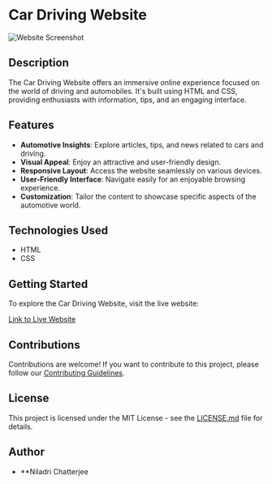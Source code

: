 # Car Driving Website

![Website Screenshot](https://github.com/niladri-1/Car-Driving-website/blob/main/images/Demo.png)

## Description

The Car Driving Website offers an immersive online experience focused on the world of driving and automobiles. It's built using HTML and CSS, providing enthusiasts with information, tips, and an engaging interface.

## Features

- **Automotive Insights**: Explore articles, tips, and news related to cars and driving.
- **Visual Appeal**: Enjoy an attractive and user-friendly design.
- **Responsive Layout**: Access the website seamlessly on various devices.
- **User-Friendly Interface**: Navigate easily for an enjoyable browsing experience.
- **Customization**: Tailor the content to showcase specific aspects of the automotive world.

## Technologies Used

- HTML
- CSS

## Getting Started

To explore the Car Driving Website, visit the live website:

[Link to Live Website](https://car-driving-website.netlify.app/)

## Contributions

Contributions are welcome! If you want to contribute to this project, please follow our [Contributing Guidelines](CONTRIBUTING.md).

## License

This project is licensed under the MIT License - see the [LICENSE.md](LICENSE.md) file for details.

## Author

- **Niladri Chatterjee

